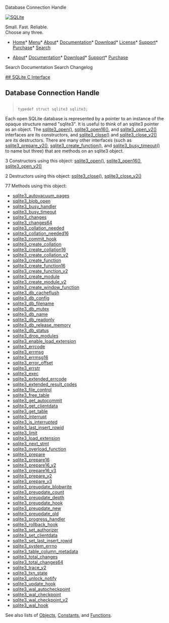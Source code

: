 




Database Connection Handle




[![SQLite](../images/sqlite370_banner.gif)](../index.html)


Small. Fast. Reliable.  
Choose any three.


* [Home](../index.html)* [Menu](javascript:void(0))* [About](../about.html)* [Documentation](../docs.html)* [Download](../download.html)* [License](../copyright.html)* [Support](../support.html)* [Purchase](../prosupport.html)* [Search](javascript:void(0))




* [About](../about.html)* [Documentation](../docs.html)* [Download](../download.html)* [Support](../support.html)* [Purchase](../prosupport.html)






Search Documentation
Search Changelog









[## SQLite C Interface](../c3ref/intro.html)
## Database Connection Handle




> ```
> 
> typedef struct sqlite3 sqlite3;
> 
> ```



Each open SQLite database is represented by a pointer to an instance of
the opaque structure named "sqlite3". It is useful to think of an sqlite3
pointer as an object. The [sqlite3\_open()](../c3ref/open.html), [sqlite3\_open16()](../c3ref/open.html), and
[sqlite3\_open\_v2()](../c3ref/open.html) interfaces are its constructors, and [sqlite3\_close()](../c3ref/close.html)
and [sqlite3\_close\_v2()](../c3ref/close.html) are its destructors. There are many other
interfaces (such as
[sqlite3\_prepare\_v2()](../c3ref/prepare.html), [sqlite3\_create\_function()](../c3ref/create_function.html), and
[sqlite3\_busy\_timeout()](../c3ref/busy_timeout.html) to name but three) that are methods on an
sqlite3 object.


3 Constructors using this object:
 [sqlite3\_open()](../c3ref/open.html),
[sqlite3\_open16()](../c3ref/open.html),
[sqlite3\_open\_v2()](../c3ref/open.html)


2 Destructors using this object:
 [sqlite3\_close()](../c3ref/close.html),
[sqlite3\_close\_v2()](../c3ref/close.html)


77 Methods using this object:

* [sqlite3\_autovacuum\_pages](../c3ref/autovacuum_pages.html)
* [sqlite3\_blob\_open](../c3ref/blob_open.html)
* [sqlite3\_busy\_handler](../c3ref/busy_handler.html)
* [sqlite3\_busy\_timeout](../c3ref/busy_timeout.html)
* [sqlite3\_changes](../c3ref/changes.html)
* [sqlite3\_changes64](../c3ref/changes.html)
* [sqlite3\_collation\_needed](../c3ref/collation_needed.html)
* [sqlite3\_collation\_needed16](../c3ref/collation_needed.html)
* [sqlite3\_commit\_hook](../c3ref/commit_hook.html)
* [sqlite3\_create\_collation](../c3ref/create_collation.html)
* [sqlite3\_create\_collation16](../c3ref/create_collation.html)
* [sqlite3\_create\_collation\_v2](../c3ref/create_collation.html)
* [sqlite3\_create\_function](../c3ref/create_function.html)
* [sqlite3\_create\_function16](../c3ref/create_function.html)
* [sqlite3\_create\_function\_v2](../c3ref/create_function.html)
* [sqlite3\_create\_module](../c3ref/create_module.html)
* [sqlite3\_create\_module\_v2](../c3ref/create_module.html)
* [sqlite3\_create\_window\_function](../c3ref/create_function.html)
* [sqlite3\_db\_cacheflush](../c3ref/db_cacheflush.html)
* [sqlite3\_db\_config](../c3ref/db_config.html)
* [sqlite3\_db\_filename](../c3ref/db_filename.html)
* [sqlite3\_db\_mutex](../c3ref/db_mutex.html)
* [sqlite3\_db\_name](../c3ref/db_name.html)
* [sqlite3\_db\_readonly](../c3ref/db_readonly.html)
* [sqlite3\_db\_release\_memory](../c3ref/db_release_memory.html)
* [sqlite3\_db\_status](../c3ref/db_status.html)
* [sqlite3\_drop\_modules](../c3ref/drop_modules.html)
* [sqlite3\_enable\_load\_extension](../c3ref/enable_load_extension.html)
* [sqlite3\_errcode](../c3ref/errcode.html)
* [sqlite3\_errmsg](../c3ref/errcode.html)
* [sqlite3\_errmsg16](../c3ref/errcode.html)
* [sqlite3\_error\_offset](../c3ref/errcode.html)
* [sqlite3\_errstr](../c3ref/errcode.html)
* [sqlite3\_exec](../c3ref/exec.html)
* [sqlite3\_extended\_errcode](../c3ref/errcode.html)
* [sqlite3\_extended\_result\_codes](../c3ref/extended_result_codes.html)
* [sqlite3\_file\_control](../c3ref/file_control.html)
* [sqlite3\_free\_table](../c3ref/free_table.html)
* [sqlite3\_get\_autocommit](../c3ref/get_autocommit.html)
* [sqlite3\_get\_clientdata](../c3ref/get_clientdata.html)
* [sqlite3\_get\_table](../c3ref/free_table.html)
* [sqlite3\_interrupt](../c3ref/interrupt.html)
* [sqlite3\_is\_interrupted](../c3ref/interrupt.html)
* [sqlite3\_last\_insert\_rowid](../c3ref/last_insert_rowid.html)
* [sqlite3\_limit](../c3ref/limit.html)
* [sqlite3\_load\_extension](../c3ref/load_extension.html)
* [sqlite3\_next\_stmt](../c3ref/next_stmt.html)
* [sqlite3\_overload\_function](../c3ref/overload_function.html)
* [sqlite3\_prepare](../c3ref/prepare.html)
* [sqlite3\_prepare16](../c3ref/prepare.html)
* [sqlite3\_prepare16\_v2](../c3ref/prepare.html)
* [sqlite3\_prepare16\_v3](../c3ref/prepare.html)
* [sqlite3\_prepare\_v2](../c3ref/prepare.html)
* [sqlite3\_prepare\_v3](../c3ref/prepare.html)
* [sqlite3\_preupdate\_blobwrite](../c3ref/preupdate_blobwrite.html)
* [sqlite3\_preupdate\_count](../c3ref/preupdate_blobwrite.html)
* [sqlite3\_preupdate\_depth](../c3ref/preupdate_blobwrite.html)
* [sqlite3\_preupdate\_hook](../c3ref/preupdate_blobwrite.html)
* [sqlite3\_preupdate\_new](../c3ref/preupdate_blobwrite.html)
* [sqlite3\_preupdate\_old](../c3ref/preupdate_blobwrite.html)
* [sqlite3\_progress\_handler](../c3ref/progress_handler.html)
* [sqlite3\_rollback\_hook](../c3ref/commit_hook.html)
* [sqlite3\_set\_authorizer](../c3ref/set_authorizer.html)
* [sqlite3\_set\_clientdata](../c3ref/get_clientdata.html)
* [sqlite3\_set\_last\_insert\_rowid](../c3ref/set_last_insert_rowid.html)
* [sqlite3\_system\_errno](../c3ref/system_errno.html)
* [sqlite3\_table\_column\_metadata](../c3ref/table_column_metadata.html)
* [sqlite3\_total\_changes](../c3ref/total_changes.html)
* [sqlite3\_total\_changes64](../c3ref/total_changes.html)
* [sqlite3\_trace\_v2](../c3ref/trace_v2.html)
* [sqlite3\_txn\_state](../c3ref/txn_state.html)
* [sqlite3\_unlock\_notify](../c3ref/unlock_notify.html)
* [sqlite3\_update\_hook](../c3ref/update_hook.html)
* [sqlite3\_wal\_autocheckpoint](../c3ref/wal_autocheckpoint.html)
* [sqlite3\_wal\_checkpoint](../c3ref/wal_checkpoint.html)
* [sqlite3\_wal\_checkpoint\_v2](../c3ref/wal_checkpoint_v2.html)
* [sqlite3\_wal\_hook](../c3ref/wal_hook.html)






See also lists of
 [Objects](../c3ref/objlist.html),
 [Constants](../c3ref/constlist.html), and
 [Functions](../c3ref/funclist.html).



